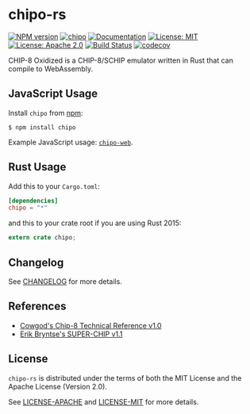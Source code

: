 # chipo-rs

[![NPM version](https://img.shields.io/npm/v/chipo.svg?style=flat)](https://www.npmjs.com/package/chipo)
[![chipo](http://meritbadge.herokuapp.com/chipo)](https://crates.io/crates/chipo)
[![Documentation](https://docs.rs/chipo/badge.svg)](https://docs.rs/chipo)
[![License: MIT](https://img.shields.io/badge/License-MIT-yellow.svg)](https://opensource.org/licenses/MIT)
[![License: Apache 2.0](https://img.shields.io/badge/License-Apache%202.0-blue.svg)](https://opensource.org/licenses/Apache-2.0)
[![Build Status](https://travis-ci.org/jeffrey-xiao/chipo-rs.svg?branch=master)](https://travis-ci.org/jeffrey-xiao/chipo-rs)
[![codecov](https://codecov.io/gh/jeffrey-xiao/chipo-rs/branch/master/graph/badge.svg)](https://codecov.io/gh/jeffrey-xiao/chipo-rs)

CHIP-8 Oxidized is a CHIP-8/SCHIP emulator written in Rust that can compile to WebAssembly.

## JavaScript Usage

Install `chipo` from [npm](https://www.npmjs.com/):
```
$ npm install chipo
```

Example JavaScript usage: [`chipo-web`](https://gitlab.com/jeffrey-xiao/chipo-web).

## Rust Usage

Add this to your `Cargo.toml`:
```toml
[dependencies]
chipo = "*"
```
and this to your crate root if you are using Rust 2015:
```rust
extern crate chipo;
```

## Changelog

See [CHANGELOG](CHANGELOG.md) for more details.

## References

 - [Cowgod's Chip-8 Technical Reference v1.0](http://devernay.free.fr/hacks/chip8/C8TECH10.HTM)
 - [Erik Bryntse's SUPER-CHIP v1.1](http://devernay.free.fr/hacks/chip8/schip.txt)

## License

`chipo-rs` is distributed under the terms of both the MIT License and the Apache License (Version
2.0).

See [LICENSE-APACHE](LICENSE-APACHE) and [LICENSE-MIT](LICENSE-MIT) for more details.
